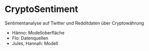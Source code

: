 # CryptoSentiment
Sentimentanalyse auf Twitter und Redditdaten über Cryptowährung

- Hänno: Modelloberfläche 
- Flo: Datenquellen
- Jules, Hannah: Modell
